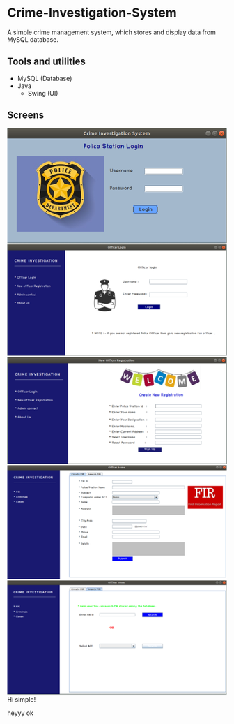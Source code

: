 # Crime-Investigation-System
A simple crime management system, which stores and display data from MySQL database.
    
## Tools and utilities
* MySQL (Database)
* Java
  * Swing (UI)
  

## Screens

![login](https://github.com/AP-Atul/Crime-Investigation-System/blob/master/screens/1.png "Login")
![officer-dash](https://github.com/AP-Atul/Crime-Investigation-System/blob/master/screens/2.png "Officer Dashboard")
![officer-reg](https://github.com/AP-Atul/Crime-Investigation-System/blob/master/screens/3.png "Officer Registeration")
![data-entry](https://github.com/AP-Atul/Crime-Investigation-System/blob/master/screens/4.png "Store Data")
![search](https://github.com/AP-Atul/Crime-Investigation-System/blob/master/screens/5.png "Search Data")
Hi simple!


heyyy
ok

